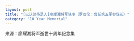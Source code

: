 ```yaml
---
layout: post
title: "[已认领待录入]廖耀湘将军轶事（罗友伦：曾任第五军参谋长）"
category: "10 Year Memorial"
---
```

来源：廖耀湘将军逝世十周年纪念集
